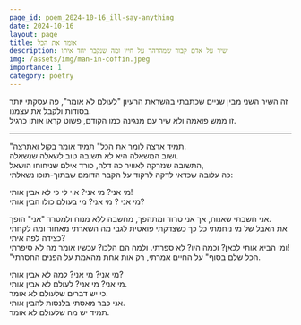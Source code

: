 ```yaml
---
page_id: poem_2024-10-16_ill-say-anything
date: 2024-10-16
layout: page
title: אומר את הכל
description: שיר על אדם קבור שמהרהר על חייו ומה שנקבר יחד איתו
img: /assets/img/man-in-coffin.jpeg
importance: 1
category: poetry
---
```


זה השיר השני מבין שניים שכתבתי בהשראת הרעיון "לעולם לא אומר", פה עסקתי יותר בסודות ולקבל את עצמנו.  
זו ממש פואמה ולא שיר עם מנגינה כמו הקודם, פשוט קראו אותו כרגיל.

---

"תמיד ארצה לומר את הכל" תמיד אומר בקול ואתרצה.  
ושוב המשאלה היא לא תשובה טוב לשאלה שנשאלה.  
התשובה שנזרקה לאוויר כה דלה, כורד אילם שניחוחו הושאל,  
כה עלובה שכדאי לדקה לרקוד על הקבר הדומם שבתוך-תוכו נשאלתי:

מי אני? מי אני? אוי לי כי לא אבין אותי!  
מי אני ? מי אני? מי בעולם כולו הבין אותי?

אני חשבתי שאנוח, אך אני טרוד ומתהפך, מחשבה ללא מנוח ולמטרד "אני" הופך.  
את האבל של מי ניחמתי כל כך כשצדקתי פואטית לגבי מה השארתי מאחור ומה לקחתי כצידה לפה איתי?  
ומי הביא אותי לכאן? וכמה היו? לא ספרתי. ולמה הם הלכו? עכשיו אומר מה לא סיפרתי!  
"הכל שלם בסוף" על החיים אמרתי, רק אות אחת מהאמת על הפנים החסרתי.

מי אני? מי אני? למה לא אבין אותי?  
מי אני? מי אני? לעולם לא אבין אותי.  
כי יש דברים שלעולם לא אומר.  
אני כבר מאסתי בלנסות להבין אותי.  
תמיד יש מה שלעולם לא אומר.

